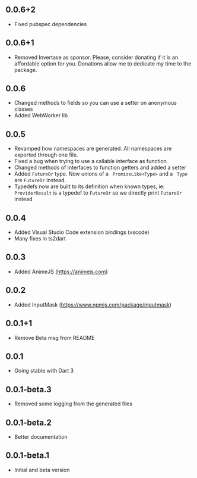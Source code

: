 ## 0.0.6+2
- Fixed pubspec dependencies

## 0.0.6+1
- Removed Invertase as sponsor. Please, consider donating if it is an affordable option for you. Donations allow me to dedicate my time to the package.

## 0.0.6
- Changed methods to fields so you can use a setter on anonymous classes
- Added WebWorker lib

## 0.0.5
- Revamped how namespaces are generated. All namespaces are exported through one file.
- Fixed a bug when trying to use a callable interface as function
- Changed methods of interfaces to function getters and added a setter
- Added `FutureOr`  type. Now unions of a ` PromiseLike<Type>`  and a ` Type`  are `FutureOr`  instead.
- Typedefs now are built to its definition when known types, ie: ` ProviderResult`  is a typedef to `FutureOr`  so we directly print `FutureOr`  instead

## 0.0.4
- Added Visual Studio Code extension bindings (vscode)
- Many fixes in ts2dart

## 0.0.3
- Added AnimeJS (https://animejs.com)

## 0.0.2
- Added InputMask (https://www.npmjs.com/package/inputmask)

## 0.0.1+1
- Remove Beta msg from README

## 0.0.1
- Going stable with Dart 3

## 0.0.1-beta.3
- Removed some logging from the generated files

## 0.0.1-beta.2
- Better documentation

## 0.0.1-beta.1

- Initial and beta version
